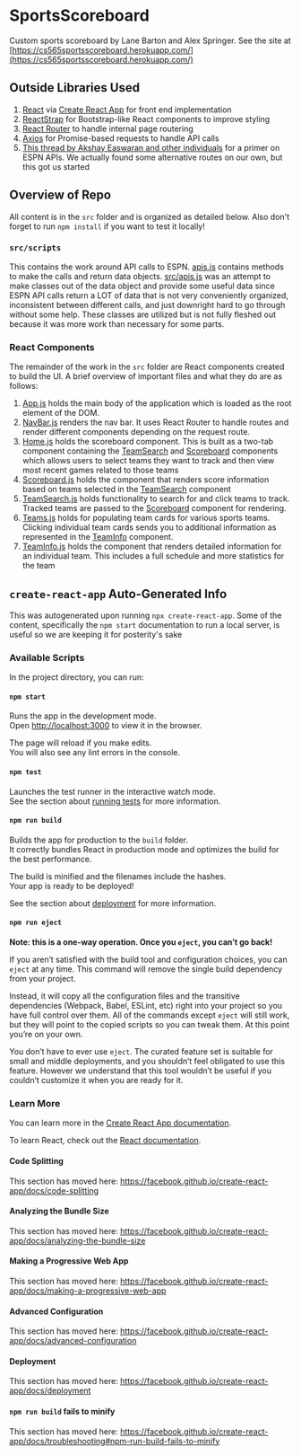 # SportsScoreboard

Custom sports scoreboard by Lane Barton and Alex Springer. See the site at [https://cs565sportsscoreboard.herokuapp.com/](https://cs565sportsscoreboard.herokuapp.com/)

## Outside Libraries Used

1. [React](https://reactjs.org/docs/getting-started.html) via [Create React App](https://github.com/facebook/create-react-app) for front end implementation
2. [ReactStrap](https://reactstrap.github.io/) for Bootstrap-like React components to improve styling
3. [React Router]() to handle internal page routering
4. [Axios](https://github.com/axios/axios) for Promise-based requests to handle API calls
5. [This thread by Akshay Easwaran and other individuals](https://gist.github.com/akeaswaran/b48b02f1c94f873c6655e7129910fc3b) for a primer on ESPN APIs. We actually found some alternative routes on our own, but this got us started

## Overview of Repo

All content is in the `src` folder and is organized as detailed below. Also don't forget to run `npm install` if you want to test it locally!

### `src/scripts`

This contains the work around API calls to ESPN. [apis.js](./src/scripts/apis.js) contains methods to make the calls and return data objects. [src/apis.js](./src/scripts/sdk/espn_classes.js) was an attempt to make classes out of the data object and provide some useful data since ESPN API calls return a LOT of data that is not very conveniently organized, inconsistent between different calls, and just downright hard to go through without some help. These classes are utilized but is not fully fleshed out because it was more work than necessary for some parts.

### React Components

The remainder of the work in the `src` folder are React components created to build the UI. A brief overview of important files and what they do are as follows:

1. [App.js](./src/App.js) holds the main body of the application which is loaded as the root element of the DOM.
2. [NavBar.js](./src/NavBar.js) renders the nav bar. It uses React Router to handle routes and render different components depending on the request route.
3. [Home.js](./src/Home.js) holds the scoreboard component. This is built as a two-tab component containing the [TeamSearch](./src/TeamSearch.js) and [Scoreboard](./src/Scoreboard.js) components which allows users to select teams they want to track and then view most recent games related to those teams
4. [Scoreboard.js](./src/Scoreboard.js) holds the component that renders score information based on teams selected in the [TeamSearch](./src/TeamSearch.js) component
5. [TeamSearch.js](./src/TeamSearch.js) holds functionality to search for and click teams to track. Tracked teams are passed to the [Scoreboard](./src/Scoreboard.js) component for rendering.
6. [Teams.js](./src/TeamSearch.js) holds for populating team cards for various sports teams. Clicking individual team cards sends you to additional information as represented in the [TeamInfo](./src/TeamInfo.js) component.
7. [TeamInfo.js](./src/TeamInfo.js) holds the component that renders detailed information for an individual team. This includes a full schedule and more statistics for the team

## `create-react-app` Auto-Generated Info

This was autogenerated upon running `npx create-react-app`. Some of the content, specifically the `npm start` documentation to run a local server, is useful so we are keeping it for posterity's sake

### Available Scripts

In the project directory, you can run:

#### `npm start`

Runs the app in the development mode.<br />
Open [http://localhost:3000](http://localhost:3000) to view it in the browser.

The page will reload if you make edits.<br />
You will also see any lint errors in the console.

#### `npm test`

Launches the test runner in the interactive watch mode.<br />
See the section about [running tests](https://facebook.github.io/create-react-app/docs/running-tests) for more information.

#### `npm run build`

Builds the app for production to the `build` folder.<br />
It correctly bundles React in production mode and optimizes the build for the best performance.

The build is minified and the filenames include the hashes.<br />
Your app is ready to be deployed!

See the section about [deployment](https://facebook.github.io/create-react-app/docs/deployment) for more information.

#### `npm run eject`

**Note: this is a one-way operation. Once you `eject`, you can’t go back!**

If you aren’t satisfied with the build tool and configuration choices, you can `eject` at any time. This command will remove the single build dependency from your project.

Instead, it will copy all the configuration files and the transitive dependencies (Webpack, Babel, ESLint, etc) right into your project so you have full control over them. All of the commands except `eject` will still work, but they will point to the copied scripts so you can tweak them. At this point you’re on your own.

You don’t have to ever use `eject`. The curated feature set is suitable for small and middle deployments, and you shouldn’t feel obligated to use this feature. However we understand that this tool wouldn’t be useful if you couldn’t customize it when you are ready for it.

### Learn More

You can learn more in the [Create React App documentation](https://facebook.github.io/create-react-app/docs/getting-started).

To learn React, check out the [React documentation](https://reactjs.org/).

#### Code Splitting

This section has moved here: https://facebook.github.io/create-react-app/docs/code-splitting

#### Analyzing the Bundle Size

This section has moved here: https://facebook.github.io/create-react-app/docs/analyzing-the-bundle-size

#### Making a Progressive Web App

This section has moved here: https://facebook.github.io/create-react-app/docs/making-a-progressive-web-app

#### Advanced Configuration

This section has moved here: https://facebook.github.io/create-react-app/docs/advanced-configuration

#### Deployment

This section has moved here: https://facebook.github.io/create-react-app/docs/deployment

#### `npm run build` fails to minify

This section has moved here: https://facebook.github.io/create-react-app/docs/troubleshooting#npm-run-build-fails-to-minify
